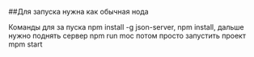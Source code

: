 ##Для запуска нужна как обычная нода

Команды для за пуска npm install -g json-server, npm install, дальше нужно поднять сервер npm run moc потом просто запустить проект mpm start